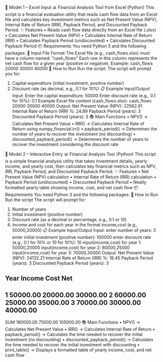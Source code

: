 
📂 Model 1 – Excel Input
📊 Financial Analysis Tool from Excel (Python)
This script is a financial evaluation utility that reads cash flow data from an Excel file and calculates key investment metrics such as Net Present Value (NPV), Internal Rate of Return (IRR), Payback Period, and Discounted Payback Period.
✨ Features
•	Reads cash flow data directly from an Excel file (.xlsx)
•	Calculates Net Present Value (NPV)
•	Calculates Internal Rate of Return (IRR)
•	Calculates Payback Period (undiscounted)
•	Calculates Discounted Payback Period
📦 Requirements
You need Python 3 and the following packages:
📂 Input File Format
The Excel file (e.g., cash_flows.xlsx) must have a column named: "cash_flows"
Each row in this column represents the net cash flow for a given year (positive or negative). Example:
cash_flows
20000
30000
40000
🚀 How to Run
Run the script:
The script will prompt you for:
1.	Capital expenditure (initial investment, positive number)
2.	Discount rate (as decimal, e.g., 0.1 for 10%)
📋 Example Input/Output
Input:
Enter the capital expenditure: 50000
Enter discount rate (e.g., 0.1 for 10%): 0.1
Example Excel file content (cash_flows.xlsx):
cash_flows
20000
30000
40000
Output:
Net Present Value (NPV): 22562.81
Internal Rate of Return (IRR) %: 24.89
Payback Period (years): 3
Discounted Payback Period (years): 3
📚 Main Functions
•	NPV() → Calculates Net Present Value
•	IRR() → Calculates Internal Rate of Return using numpy_financial.irr()
•	payback_period() → Determines the number of years to recover the investment (no discounting)
•	discounted_payback_period() → Determines the number of years to recover the investment considering the discount rate

📂 Model 2 – Interactive Entry
📊 Financial Analysis Tool (Python)
This script is a simple financial analysis utility that takes investment details, yearly income, and yearly cost, then calculates key financial metrics such as NPV, IRR, Payback Period, and Discounted Payback Period.
✨ Features
•	Net Present Value (NPV) calculation
•	Internal Rate of Return (IRR) calculation
•	Payback Period (undiscounted)
•	Discounted Payback Period
•	Neatly formatted yearly table showing income, cost, and net cash flow
📦 Requirements
You need Python 3 and the following packages:
🚀 How to Run
Run the script 
The script will prompt for:
1.	Number of years
2.	Initial investment (positive number)
3.	Discount rate (as a decimal or percentage, e.g., 0.1 or 10)
4.	Income and cost for each year in the format income,cost (e.g., 50000,20000)
📋 Example Input/Output
Input:
enter number of years: 3
enter initial investment (positive number): 100000
enter discount rate (e.g., 0.1 for 10% or 10 for 10%): 10
input(income,cost) for year 1: 50000,20000
input(income,cost) for year 2: 60000,25000
input(income,cost) for year 3: 70000,30000
Output:
Net Present Value (NPV): 24132.21
Internal Rate of Return (IRR) %: 18.45
Payback Period (years): 3
Discounted Payback Period (years): 3

Year       Income         Cost          Net
--------------------------------------------
   1     50000.00     20000.00     30000.00
   2     60000.00     25000.00     35000.00
   3     70000.00     30000.00     40000.00
--------------------------------------------
 SUM    180000.00     75000.00    105000.00
📚 Main Functions
•	NPV() → Calculates Net Present Value
•	IRR() → Calculates Internal Rate of Return
•	payback_period() → Calculates the time needed to recover the initial investment (no discounting)
•	discounted_payback_period() → Calculates the time needed to recover the initial investment with discounting
•	print_table() → Displays a formatted table of yearly income, cost, and net cash flow





